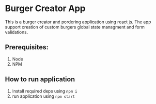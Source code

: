 # Burger Creator App

This is a burger creator and pordering application using react js. The app support creation of custom burgers global state managment and form validations.

## Prerequisites:
1. Node
2. NPM

## How to run application
1. Install required deps using
`npm i`
2. run application using 
`npm start`